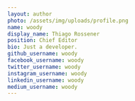 ```yaml
---
layout: author
photo: /assets/img/uploads/profile.png
name: woody
display_name: Thiago Rossener
position: Chief Editor
bio: Just a developer.
github_username: woody
facebook_username: woody
twitter_username: woody
instagram_username: woody
linkedin_username: woody
medium_username: woody
---
```


